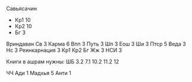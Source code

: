 Савьясачин
- Кр1 10
- Кр2 10
- Бг 3

Вриндаван
Св 3
Карма 6
Впп 3
Путь 3
Шп 3
Еош 3
Ши 3
Птср 5
Веда 3
Нс 3
Реинкарнация 3
Кр1
Кр2
Бг
Жж 3
НСИ 3

Книги в ашрам нужны:
ШБ
3.2
7.1
10.2
11.2
12

ЧЧ
Ади 1
Мадхья 5
Анти 1
